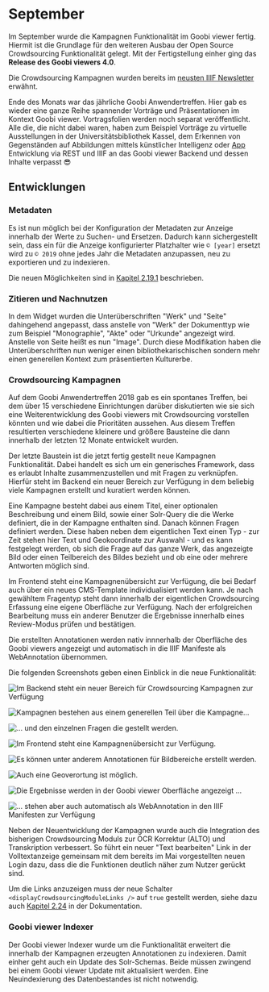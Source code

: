 # September

Im September wurde die Kampagnen Funktionalität im Goobi viewer fertig. Hiermit ist die Grundlage für den weiteren Ausbau der Open Source Crowdsourcing Funktionalität gelegt. Mit der Fertigstellung einher ging das **Release des Goobi viewers 4.0**.

Die Crowdsourcing Kampagnen wurden bereits im [neusten IIIF Newsletter](https://iiif.io/news/2019/10/02/newsletter/#crowdsourcing-campaigns-with-the-goobi-viewer) erwähnt.

Ende des Monats war das jährliche Goobi Anwendertreffen. Hier gab es wieder eine ganze Reihe spannender Vorträge und Präsentationen im Kontext Goobi viewer. Vortragsfolien werden noch separat veröffentlicht. Alle die, die nicht dabei waren, haben zum Beispiel Vorträge zu virtuelle Ausstellungen in der Universitätsbibliothek Kassel, dem Erkennen von Gegenständen auf Abbildungen mittels künstlicher Intelligenz oder [App](https://github.com/atopion/cuby) Entwicklung via REST und IIIF an das Goobi viewer Backend und dessen Inhalte verpasst :sunglasses:&#x20;

## Entwicklungen

### Metadaten

Es ist nun möglich bei der Konfiguration der Metadaten zur Anzeige innerhalb der Werte zu Suchen- und Ersetzen. Dadurch kann sichergestellt sein, dass ein für die Anzeige konfigurierter Platzhalter wie `© [year]` ersetzt wird zu `© 2019` ohne jedes Jahr die Metadaten anzupassen, neu zu exportieren und zu indexieren.&#x20;

Die neuen Möglichkeiten sind in [Kapitel 2.19.1](https://docs.intranda.com/goobi-viewer-de/2/2.19/2.19.1) beschrieben.

### Zitieren und Nachnutzen

In dem Widget wurden die Unterüberschriften "Werk" und "Seite" dahingehend angepasst, dass anstelle von "Werk" der Dokumenttyp wie zum Beispiel "Monographie", "Akte" oder "Urkunde" angezeigt wird. Anstelle von Seite heißt es nun "Image". Durch diese Modifikation haben die Unterüberschriften nun weniger einen bibliothekarischischen sondern mehr einen generellen Kontext zum präsentierten Kulturerbe.

### Crowdsourcing Kampagnen

Auf dem Goobi Anwendertreffen 2018 gab es ein spontanes Treffen, bei dem über 15 verschiedene Einrichtungen darüber diskutierten wie sie sich eine Weiterentwicklung des Goobi viewers mit Crowdsourcing vorstellen könnten und wie dabei die Prioritäten aussehen. Aus diesem Treffen resultierten verschiedene kleinere und größere Bausteine die dann innerhalb der letzten 12 Monate entwickelt wurden.

Der letzte Baustein ist die jetzt fertig gestellt neue Kampagnen Funktionalität. Dabei handelt es sich um ein generisches Framework, dass es erlaubt Inhalte zusammenzustellen und mit Fragen zu verknüpfen. Hierfür steht im Backend ein neuer Bereich zur Verfügung in dem beliebig viele Kampagnen erstellt und kuratiert werden können.

Eine Kampagne besteht dabei aus einem Titel, einer optionalen Beschreibung und einem Bild, sowie einer Solr-Query die die Werke definiert, die in der Kampagne enthalten sind. Danach können Fragen definiert werden. Diese haben neben dem eigentlichen Text einen Typ - zur Zeit stehen hier Text und Geokoordinate zur Auswahl - und es kann festgelegt werden, ob sich die Frage auf das ganze Werk, das angezeigte Bild oder einen Teilbereich des Bildes bezieht und ob eine oder mehrere Antworten möglich sind.

Im Frontend steht eine Kampagnenübersicht zur Verfügung, die bei Bedarf auch über ein neues CMS-Template individualisiert werden kann. Je nach gewähltem Fragentyp steht dann innerhalb der eigentlichen Crowdsourcing Erfassung eine eigene Oberfläche zur Verfügung. Nach der erfolgreichen Bearbeitung muss ein anderer Benutzer die Ergebnisse innerhalb eines Review-Modus prüfen und bestätigen.

Die erstellten Annotationen werden nativ innnerhalb der Oberfläche des Goobi viewers angezeigt und automatisch in die IIIF Manifeste als WebAnnotation übernommen.

Die folgenden Screenshots geben einen Einblick in die neue Funktionalität:

![Im Backend steht ein neuer Bereich für Crowdsourcing Kampagnen zur Verfügung](<../.gitbook/assets/2019-09 campaigns\_1.png>)

![Kampagnen bestehen aus einem generellen Teil über die Kampagne...](<../.gitbook/assets/2019-09 campaigns\_2.png>)

![... und den einzelnen Fragen die gestellt werden.](<../.gitbook/assets/2019-09 campaigns\_3.png>)

![Im Frontend steht eine Kampagnenübersicht zur Verfügung.](<../.gitbook/assets/2019-09 campaigns\_4.png>)

![Es können unter anderem Annotationen für Bildbereiche erstellt werden.](<../.gitbook/assets/2019-09 campaigns\_5.png>)

![Auch eine Geoverortung ist möglich.](<../.gitbook/assets/2019-09 campaigns\_6.png>)

![Die Ergebnisse werden in der Goobi viewer Oberfläche angezeigt ...](<../.gitbook/assets/2019-09 campaigns\_8.png>)

![... stehen aber auch automatisch als WebAnnotation in den IIIF Manifesten zur Verfügung](<../.gitbook/assets/2019-09 campaigns\_7.png>)

Neben der Neuentwicklung der Kampagnen wurde auch die Integration des bisherigen Crowdsourcing Moduls zur OCR Korrektur (ALTO) und Transkription verbessert. So führt ein neuer "Text bearbeiten" Link in der Volltextanzeige gemeinsam mit dem bereits im Mai vorgestellten neuen Login dazu, dass die die Funktionen deutlich näher zum Nutzer gerückt sind.

Um die Links anzuzeigen muss der neue Schalter `<displayCrowdsourcingModuleLinks />` auf `true` gestellt werden, siehe dazu auch [Kapitel 2.24](https://docs.intranda.com/goobi-viewer-de/2/2.24) in der Dokumentation.

### Goobi viewer Indexer

Der Goobi viewer Indexer wurde um die Funktionalität erweitert die innerhalb der Kampagnen erzeugten Annotationen zu indexieren. Damit einher geht auch ein Update des Solr-Schemas. Beide müssen zwingend bei einem Goobi viewer Update mit aktualisiert werden. Eine Neuindexierung des Datenbestandes ist nicht notwendig.
